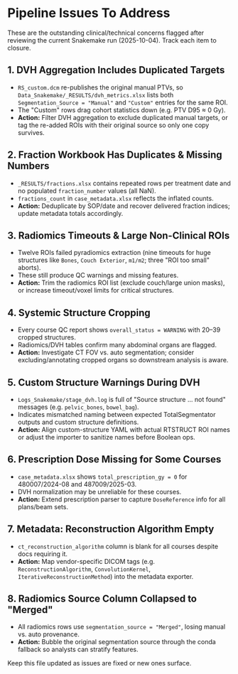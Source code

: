 # Pipeline Issues To Address

These are the outstanding clinical/technical concerns flagged after reviewing the current Snakemake run (2025-10-04). Track each item to closure.

## 1. DVH Aggregation Includes Duplicated Targets
- `RS_custom.dcm` re-publishes the original manual PTVs, so `Data_Snakemake/_RESULTS/dvh_metrics.xlsx` lists both `Segmentation_Source = "Manual"` and `"Custom"` entries for the same ROI.
- The "Custom" rows drag cohort statistics down (e.g. PTV D95 ≈ 0 Gy).
- **Action:** Filter DVH aggregation to exclude duplicated manual targets, or tag the re-added ROIs with their original source so only one copy survives.

## 2. Fraction Workbook Has Duplicates & Missing Numbers
- `_RESULTS/fractions.xlsx` contains repeated rows per treatment date and no populated `fraction_number` values (all NaN).
- `fractions_count` in `case_metadata.xlsx` reflects the inflated counts.
- **Action:** Deduplicate by SOP/date and recover delivered fraction indices; update metadata totals accordingly.

## 3. Radiomics Timeouts & Large Non-Clinical ROIs
- Twelve ROIs failed pyradiomics extraction (nine timeouts for huge structures like `Bones`, `Couch Exterior`, `m1/m2`; three "ROI too small" aborts).
- These still produce QC warnings and missing features.
- **Action:** Trim the radiomics ROI list (exclude couch/large union masks), or increase timeout/voxel limits for critical structures.

## 4. Systemic Structure Cropping
- Every course QC report shows `overall_status = WARNING` with 20–39 cropped structures.
- Radiomics/DVH tables confirm many abdominal organs are flagged.
- **Action:** Investigate CT FOV vs. auto segmentation; consider excluding/annotating cropped organs so downstream analysis is aware.

## 5. Custom Structure Warnings During DVH
- `Logs_Snakemake/stage_dvh.log` is full of "Source structure ... not found" messages (e.g. `pelvic_bones`, `bowel_bag`).
- Indicates mismatched naming between expected TotalSegmentator outputs and custom structure definitions.
- **Action:** Align custom-structure YAML with actual RTSTRUCT ROI names or adjust the importer to sanitize names before Boolean ops.

## 6. Prescription Dose Missing for Some Courses
- `case_metadata.xlsx` shows `total_prescription_gy = 0` for 480007/2024-08 and 487009/2025-03.
- DVH normalization may be unreliable for these courses.
- **Action:** Extend prescription parser to capture `DoseReference` info for all plans/beam sets.

## 7. Metadata: Reconstruction Algorithm Empty
- `ct_reconstruction_algorithm` column is blank for all courses despite docs requiring it.
- **Action:** Map vendor-specific DICOM tags (e.g. `ReconstructionAlgorithm`, `ConvolutionKernel`, `IterativeReconstructionMethod`) into the metadata exporter.

## 8. Radiomics Source Column Collapsed to "Merged"
- All radiomics rows use `segmentation_source = "Merged"`, losing manual vs. auto provenance.
- **Action:** Bubble the original segmentation source through the conda fallback so analysts can stratify features.

Keep this file updated as issues are fixed or new ones surface.
